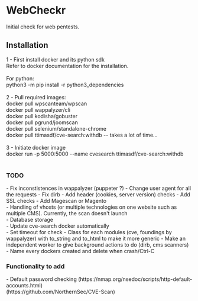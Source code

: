# WebCheckr
Initial check for web pentests.</br>

<h2>Installation</h2>
1 - First install docker and its python sdk</br>
Refer to docker documentation for the installation.</br>
</br>
For python:</br>
python3 -m pip install -r python3_dependencies</br>
</br>
2 - Pull required images:</br>
docker pull wpscanteam/wpscan</br>
docker pull wappalyzer/cli</br>
docker pull kodisha/gobuster</br>
docker pull pgrund/joomscan</br>
docker pull selenium/standalone-chrome</br>
docker pull ttimasdf/cve-search:withdb -- takes a lot of time...</br>
</br>
3 - Initiate docker image</br>
docker run -p 5000:5000 --name cvesearch ttimasdf/cve-search:withdb</br>
</br>
<h3>TODO</h3>
- Fix inconstistences in wappalyzer (puppeter ?) 
- Change user agent for all the requests
- Fix dirb
- Add header (cookies, server version) checks
- Add SSL checks
- Add Magescan or Magento</br>
- Handling of vhosts (or multiple technologies on one website such as multiple CMS). Currently, the scan doesn't launch</br>
- Database storage</br>
- Update cve-search docker automatically</br>
- Set timeout for check
- Class for each modules (cve, foundings by wappalyzer) with to_string and to_html to make it more generic
- Make an independent worker to give background actions to do (dirb, cms scanners)
- Name every dockers created and delete when crash/Ctrl-C
</br>
<h3>Functionality to add</h3>
- Default password checking (https://nmap.org/nsedoc/scripts/http-default-accounts.html)</br>
(https://github.com/NorthernSec/CVE-Scan)

